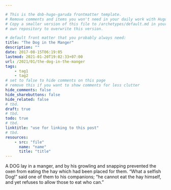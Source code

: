 ```yaml
---

# This is the dnb-hugo-garuda frontmatter template. 
# Remove comments and items you won't need in your daily work with Hugo.
# Copy a smaller version of this file to /archetypes/default.md in your
# own repository to overwrite this version.

# default front matter that you probably always need:
title: "The Dog in the Manger"
description: ""
date: 2017-08-15T06:19:05
lastmod: 2021-01-20T19:02:33+07:00
url: /2021/01/the-dog-in-the-manger
tags:
    - tag1
    - tag2
# set to false to hide comments on this page
# remove this if you want to show comments for less clutter
hide_comments: false
hide_sharebuttons: false
hide_related: false
# tbd.
draft: true
# tbd.
todo: true
# tbd.
linktitle: "use for linking to this post"
# tbd.
resources:
    - src: "file"
      name: "name"
      title: "title"
---
```

A DOG lay in a manger, and by his growling and snapping prevented the oxen from eating the hay which had been placed for them. “What a selfish Dog!” said one of them to his companions; “he cannot eat the hay himself, and yet refuses to allow those to eat who can.”
